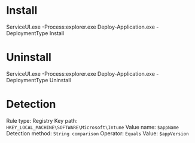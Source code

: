 # Install

ServiceUI.exe -Process:explorer.exe Deploy-Application.exe -DeploymentType Install

# Uninstall

ServiceUI.exe -Process:explorer.exe Deploy-Application.exe -DeploymentType Uninstall

# Detection

Rule type: Registry
Key path: `HKEY_LOCAL_MACHINE\SOFTWARE\Microsoft\Intune`
Value name: `$appName`
Detection method: `String comparison`
Operator: `Equals`
Value: `$appVersion`
